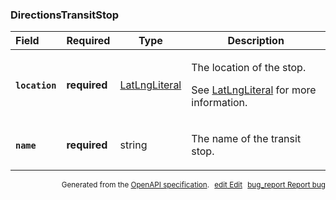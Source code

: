 <!--- This is a generated file, do not edit! -->
<!--- [START maps_http_schema_directionstransitstop] -->
<h3 class="schema-object" id="DirectionsTransitStop">DirectionsTransitStop</h3>

| Field                                                                                                          | Required     | Type                                            | Description                                                                                                                                         |
| :------------------------------------------------------------------------------------------------------------- | ------------ | ----------------------------------------------- | --------------------------------------------------------------------------------------------------------------------------------------------------- |
| <h4 id="DirectionsTransitStop-location" class="add-link schema-object-property-key"><code>location</code></h4> | **required** | [LatLngLiteral](#LatLngLiteral "LatLngLiteral") | <div class="ref-property-description"><p>The location of the stop.</p><p>See <a href="#LatLngLiteral">LatLngLiteral</a> for more information.</div> |
| <h4 id="DirectionsTransitStop-name" class="add-link schema-object-property-key"><code>name</code></h4>         | **required** | string                                          | <div class="nonref-property-description"><p>The name of the transit stop.</p></div>                                                                 |

<p style="text-align: right; font-size: smaller;">Generated from the <a class="gc-analytics-event" data-category="GMP" data-label="openapi-github" href="https://github.com/googlemaps/openapi-specification" title="Google Maps Platform OpenAPI Specification" class="external">OpenAPI specification</a>.
<a class="gc-analytics-event" data-category="GMP" data-label="openapi-github-maps-http-schema-directionstransitstop" data-action="edit" style="margin-left: 5px;" href="https://github.com/googlemaps/openapi-specification/blob/main/specification/schemas/DirectionsTransitStop.yml" title="Edit on GitHub"><span class="material-icons">edit</span> Edit</a>
<a class="gc-analytics-event" data-category="GMP" data-label="openapi-github-maps-http-schema-directionstransitstop" data-action="bug" style="margin-left: 5px;" href="https://github.com/googlemaps/openapi-specification/issues/new?assignees=&labels=type%3A+bug%2C+triage+me&template=bug_report.md&title=[schemas] Bug - DirectionsTransitStop" title="File bug for schemas on GitHub"><span class="material-icons">bug_report</span> Report bug</a>
</p>

<!--- [END maps_http_schema_directionstransitstop] -->
